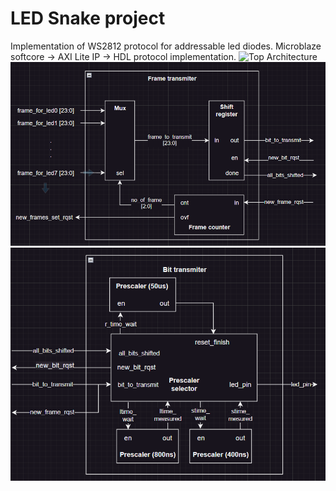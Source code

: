 # LED Snake project
Implementation of WS2812 protocol for addressable led diodes. Microblaze softcore -> AXI Lite IP -> HDL protocol implementation.
<img src="img/TopDesign.png" title="Top Architecture">
<img src="img/FrameTransmitter.png" title="Frame transmitter module">
<img src="img/BitTransmitter.png" title="Bit transmitter module">
